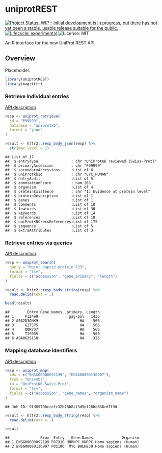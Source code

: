 uniprotREST
================

<!-- badges: start -->

[![Project Status: WIP – Initial development is in progress, but there
has not yet been a stable, usable release suitable for the
public.](https://www.repostatus.org/badges/latest/wip.svg)](https://www.repostatus.org/#wip)
[![Lifecycle:
experimental](https://img.shields.io/badge/lifecycle-experimental-orange.svg)](https://lifecycle.r-lib.org/articles/stages.html#experimental)
![License: MIT](https://img.shields.io/github/license/csdaw/uniprotREST)
<!-- badges: end -->

An R interface for the new UniProt REST API.

## Overview

Placeholder.

``` r
library(uniprotREST)
library(magrittr)
```

### Retrieve individual entries

[API description](https://www.uniprot.org/help/api_retrieve_entries)

``` r
resp <- uniprot_retrieve(
  id = "P99999",
  database = "uniprotkb",
  format = "json"
)

result <- httr2::resp_body_json(resp) %>% 
  str(max.level = 1)
```

    ## List of 17
    ##  $ entryType               : chr "UniProtKB reviewed (Swiss-Prot)"
    ##  $ primaryAccession        : chr "P99999"
    ##  $ secondaryAccessions     :List of 6
    ##  $ uniProtkbId             : chr "CYC_HUMAN"
    ##  $ entryAudit              :List of 5
    ##  $ annotationScore         : num 263
    ##  $ organism                :List of 4
    ##  $ proteinExistence        : chr "1: Evidence at protein level"
    ##  $ proteinDescription      :List of 1
    ##  $ genes                   :List of 1
    ##  $ comments                :List of 10
    ##  $ features                :List of 36
    ##  $ keywords                :List of 14
    ##  $ references              :List of 19
    ##  $ uniProtKBCrossReferences:List of 175
    ##  $ sequence                :List of 5
    ##  $ extraAttributes         :List of 3

### Retrieve entries via queries

[API description](https://www.uniprot.org/help/api_queries).

``` r
resp <- uniprot_search(
  query = "Major capsid protein 723",
  format = "tsv", 
  fields = c("accession", "gene_primary", "length")
)

result <- httr2::resp_body_string(resp) %>% 
  read.delim(text = .)

head(result)
```

    ##        Entry Gene.Names..primary. Length
    ## 1     P12499              gag-pol   1436
    ## 2 A0A2D3QNK9                   HA    566
    ## 3     G2TSP5                   HA    566
    ## 4     Q0R7D7                   HA    566
    ## 5     T1S005                   HA    560
    ## 6 A0A0G2S1S8                   HA    326

### Mapping database identifiers

[API description](https://www.uniprot.org/help/id_mapping)

``` r
resp <- uniprot_map(
  ids = c("ENSG00000092199", "ENSG00000136997"),
  from = "Ensembl",
  to = "UniProtKB-Swiss-Prot",
  format = "tsv",
  fields = c("accession", "gene_names", "organism_name")
)
```

    ## Job ID: 9fd69708ccefc32b78b8a13d5e126be638cd7f90

``` r
result <- httr2::resp_body_string(resp) %>% 
  read.delim(text = .)

result
```

    ##              From  Entry   Gene.Names             Organism
    ## 1 ENSG00000092199 P07910 HNRNPC HNRPC Homo sapiens (Human)
    ## 2 ENSG00000136997 P01106  MYC BHLHE39 Homo sapiens (Human)
